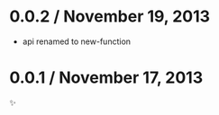 0.0.2 / November 19, 2013
==================
* api renamed to new-function

0.0.1 / November 17, 2013
==================
:sparkles: